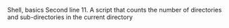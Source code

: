 Shell, basics
Second line
11. A script that counts the number of directories and sub-directories in the current directory
